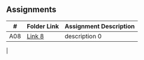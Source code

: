 ## Assignments

|  #  | Folder Link | Assignment Description |
| :-: | ----------- | ---------------------- |
|  A08  | [Link 8](https://github.com/EduardoMSU/OOP-2143/blob/main/Assignments/08-P02B/knucklebones)  | description 0          |
|  
